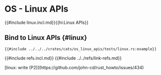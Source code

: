 # OS - Linux APIs

{{#include linux.incl.md}}{{hi:Linux APIs}}

## Bind to Linux APIs {#linux}

```rust,editable
{{#include ../../../crates/cats/os_linux_apis/tests/linux.rs:example}}
```

{{#include refs.incl.md}}
{{#include ../../refs/link-refs.md}}

<div class="hidden">
[linux: write (P2)](https://github.com/john-cd/rust_howto/issues/434)

</div>

